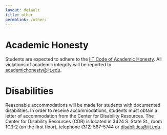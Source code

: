 ```yaml
---
layout: default
title: other
permalink: /other/
---
```


# Academic Honesty

Students are expected to adhere to the [IIT Code of Academic Honesty](http://www.iit.edu/student_affairs/handbook/information_and_regulations/code_of_academic_honesty.shtml). All violations of academic integrity will be reported to academichonesty@iit.edu.

# Disabilities

Reasonable accommodations will be made for students with documented disabilities. In order to receive accommodations, students must obtain a letter of accommodation from the Center for Disability Resources. The Center for Disability Resources (CDR) is located in 3424 S. State St., room 1C3-2 (on the first floor), telephone (312) 567-5744 or disabilities@iit.edu.
